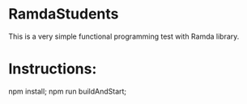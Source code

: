 # RamdaStudents
This is a very simple functional programming test with Ramda library.

# Instructions:
npm install;
npm run buildAndStart;
